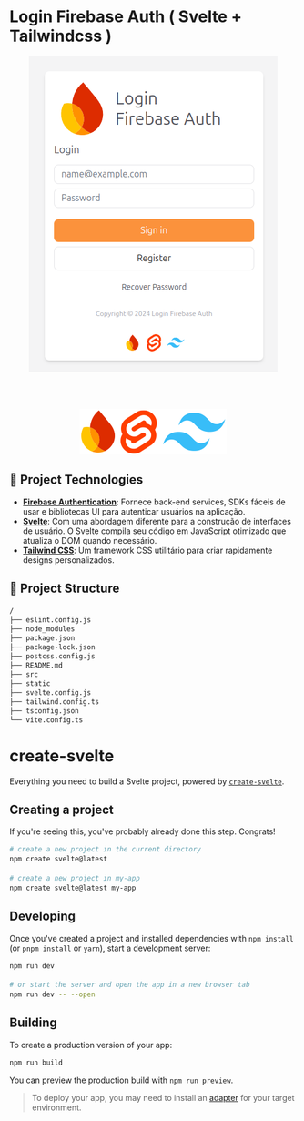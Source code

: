 # Login Firebase Auth ( Svelte + Tailwindcss )

<p align="center">
<img src="./github/tela.png" alt="" width="">
</p>
<br>
<br>

<p align="center">
<img src="./github/logos.png" alt="" width="">
</p>

## 🚀 Project Technologies
- **[Firebase Authentication](https://firebase.google.com/docs/auth)**: Fornece back-end services, SDKs fáceis de usar e bibliotecas UI para autenticar usuários na aplicação.
- **[Svelte](https://svelte.dev/)**: Com uma abordagem diferente para a construção de interfaces de usuário. O Svelte compila seu código em JavaScript otimizado que atualiza o DOM quando necessário.
- **[Tailwind CSS](https://tailwindcss.com/)**: Um framework CSS utilitário para criar rapidamente designs personalizados.

## 🚀 Project Structure
```text
/
├── eslint.config.js
├── node_modules
├── package.json
├── package-lock.json
├── postcss.config.js
├── README.md
├── src
├── static
├── svelte.config.js
├── tailwind.config.ts
├── tsconfig.json
└── vite.config.ts

```
# create-svelte

Everything you need to build a Svelte project, powered by [`create-svelte`](https://github.com/sveltejs/kit/tree/main/packages/create-svelte).

## Creating a project

If you're seeing this, you've probably already done this step. Congrats!

```bash
# create a new project in the current directory
npm create svelte@latest

# create a new project in my-app
npm create svelte@latest my-app
```

## Developing

Once you've created a project and installed dependencies with `npm install` (or `pnpm install` or `yarn`), start a development server:

```bash
npm run dev

# or start the server and open the app in a new browser tab
npm run dev -- --open
```

## Building

To create a production version of your app:

```bash
npm run build
```

You can preview the production build with `npm run preview`.

> To deploy your app, you may need to install an [adapter](https://kit.svelte.dev/docs/adapters) for your target environment.

